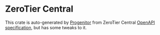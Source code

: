 # ZeroTier Central

This crate is auto-generated by [Progenitor](https://github.com/oxidecomputer/progenitor)
from ZeroTier Central [OpenAPI specification](https://docs.zerotier.com/api/central/ref-v1/),
but has some tweaks to it.
